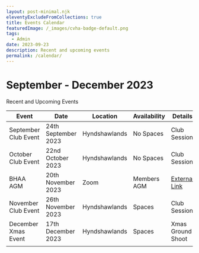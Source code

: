 ```yaml
---
layout: post-minimal.njk
eleventyExcludeFromCollections: true
title: Events Calendar
featuredImage: /_images/cvha-badge-default.png
tags:
  - Admin
date: 2023-09-23
description: Recent and upcoming events
permalink: /calendar/
---
```

# September - December 2023

Recent and Upcoming Events

| Event  | Date  |  Location | Availability  | Details  |
|---|---|---|---|---|
|  September Club Event |  24th September 2023 |  Hyndshawlands  | No Spaces  | Club Session  |
|  October Club Event |  22nd October 2023 |  Hyndshawlands  | No Spaces  | Club Session  |
| BHAA AGM  |  20th November 2023 |  Zoom | Members AGM  | [External Link](https://www.bhaa.org.uk/annual-general-meeting-3pm-on-20th-november/)  |
|  November Club Event |  26th November 2023 |  Hyndshawlands  |  Spaces  | Club Session  |
|  December Xmas Event |  17th December 2023 |  Hyndshawlands  |  Spaces  | Xmas Ground Shoot  |
|   |   |   |   |   |


